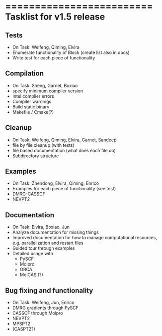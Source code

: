 =========================
Tasklist for v1.5 release
=========================

Tests
-----
- On Task: Weifeng, Qiming, Elvira
- Enumerate functionality of Block (create list also in docs)
- Write test for each piece of functionality

Compilation
-----------
- On Task: Sheng, Garnet, Boxiao
- specify minimum compiler version
- Intel compiler errors
- Compiler warnings 
- Build static binary
- Makefile / Cmake(?)

Cleanup
-------
- On Task: Weifeng, Qiming, Elvira, Garnet, Sandeep
- file by file cleanup (with tests)
- file based documentation (what does each file do)
- Subdirectory structure

Examples
--------
- On Task: Zhendong, Elvira, Qiming, Enrico
- Examples for each piece of functionality (see test)
- DMRG-CASSCF
- NEVPT2

Documentation
-------------
- On Task: Elvira, Boxiao, Jun
- Analyze documentation for missing things
- Improved documentation for how to manage computational resources, e.g. parallelization
  and restart files
- Guided tour through examples
- Detailed usage with
  - PySCF
  - Molpro
  - ORCA
  - MolCAS (?)

Bug fixing and functionality
----------------------------
- On Task: Weifeng, Jun, Enrico
- DMRG gradients through PySCF
- CASSCF through Molpro
- NEVPT2
- MPSPT2
- (CASPT2?)